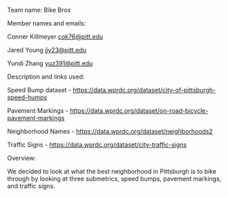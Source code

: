 Team name: Bike Bros

Member names and emails: 

  Conner Killmeyer cok76@pitt.edu
  
  Jared Young jjy23@pitt.edu
  
  Yundi Zhang yuz391@pitt.edu

Description and links used:
  
  Speed Bump dataset - https://data.wprdc.org/dataset/city-of-pittsburgh-speed-humps
  
  Pavement Markings - https://data.wprdc.org/dataset/on-road-bicycle-pavement-markings

  Neighborhood Names - https://data.wprdc.org/dataset/neighborhoods2
  
  Traffic Signs - https://data.wprdc.org/dataset/city-traffic-signs
  

Overview:
  
  We decided to look at what the best neighborhood in Pittsburgh is to bike through by looking at three submetrics, speed bumps, pavement markings, and traffic signs.
